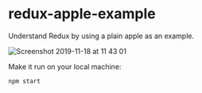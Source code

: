# redux-apple-example
Understand Redux by using a plain apple as an example.


![Screenshot 2019-11-18 at 11 43 01](https://user-images.githubusercontent.com/36449086/69046142-95eb8100-09f8-11ea-9650-8bbb6c2bf2a2.png)



Make it run on your local machine:

```npm install
npm start
```
